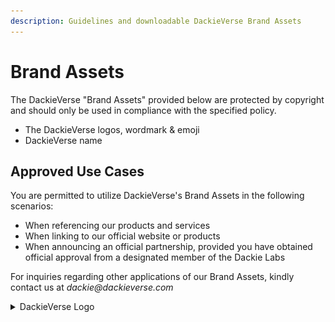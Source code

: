 ```yaml
---
description: Guidelines and downloadable DackieVerse Brand Assets
---
```


# Brand Assets

The DackieVerse "Brand Assets" provided below are protected by copyright and should only be used in compliance with the specified policy.

* The DackieVerse logos, wordmark & emoji
* DackieVerse name

## Approved Use Cases

You are permitted to utilize DackieVerse's Brand Assets in the following scenarios:

* When referencing our products and services
* When linking to our official website or products
* When announcing an official partnership, provided you have obtained official approval from a designated member of the Dackie Labs

For inquiries regarding other applications of our Brand Assets, kindly contact us at _dackie@dackieverse.com_

<details>

<summary>DackieVerse Logo</summary>

<img src="../.gitbook/assets/blackVerse.png" alt="" data-size="original">

[https://dackielabs-resources.s3.ap-southeast-1.amazonaws.com/dackieverse\_color.png](https://dackielabs-resources.s3.ap-southeast-1.amazonaws.com/dackieverse_color.png)

<img src="../.gitbook/assets/transapentVerse.png" alt="" data-size="original">

[https://dackielabs-resources.s3.ap-southeast-1.amazonaws.com/dackieverse\_white.png](https://dackielabs-resources.s3.ap-southeast-1.amazonaws.com/dackieverse_white.png)

<img src="../.gitbook/assets/whiteVerse.png" alt="" data-size="original">

[https://dackielabs-resources.s3.ap-southeast-1.amazonaws.com/dackieverse\_black.png](https://dackielabs-resources.s3.ap-southeast-1.amazonaws.com/dackieverse_black.png)

</details>

